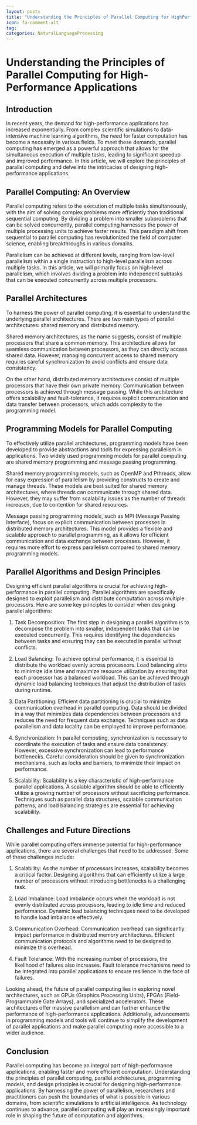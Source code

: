 ```yaml
---
layout: posts
title: "Understanding the Principles of Parallel Computing for HighPerformance Applications"
icon: fa-comment-alt
tag:      
categories: NaturalLanguageProcessing
---
```



# Understanding the Principles of Parallel Computing for High-Performance Applications

## Introduction

In recent years, the demand for high-performance applications has increased exponentially. From complex scientific simulations to data-intensive machine learning algorithms, the need for faster computation has become a necessity in various fields. To meet these demands, parallel computing has emerged as a powerful approach that allows for the simultaneous execution of multiple tasks, leading to significant speedup and improved performance. In this article, we will explore the principles of parallel computing and delve into the intricacies of designing high-performance applications.

## Parallel Computing: An Overview

Parallel computing refers to the execution of multiple tasks simultaneously, with the aim of solving complex problems more efficiently than traditional sequential computing. By dividing a problem into smaller subproblems that can be solved concurrently, parallel computing harnesses the power of multiple processing units to achieve faster results. This paradigm shift from sequential to parallel computing has revolutionized the field of computer science, enabling breakthroughs in various domains.

Parallelism can be achieved at different levels, ranging from low-level parallelism within a single instruction to high-level parallelism across multiple tasks. In this article, we will primarily focus on high-level parallelism, which involves dividing a problem into independent subtasks that can be executed concurrently across multiple processors.

## Parallel Architectures

To harness the power of parallel computing, it is essential to understand the underlying parallel architectures. There are two main types of parallel architectures: shared memory and distributed memory.

Shared memory architectures, as the name suggests, consist of multiple processors that share a common memory. This architecture allows for seamless communication between processors, as they can directly access shared data. However, managing concurrent access to shared memory requires careful synchronization to avoid conflicts and ensure data consistency.

On the other hand, distributed memory architectures consist of multiple processors that have their own private memory. Communication between processors is achieved through message passing. While this architecture offers scalability and fault-tolerance, it requires explicit communication and data transfer between processors, which adds complexity to the programming model.

## Programming Models for Parallel Computing

To effectively utilize parallel architectures, programming models have been developed to provide abstractions and tools for expressing parallelism in applications. Two widely used programming models for parallel computing are shared memory programming and message passing programming.

Shared memory programming models, such as OpenMP and Pthreads, allow for easy expression of parallelism by providing constructs to create and manage threads. These models are best suited for shared memory architectures, where threads can communicate through shared data. However, they may suffer from scalability issues as the number of threads increases, due to contention for shared resources.

Message passing programming models, such as MPI (Message Passing Interface), focus on explicit communication between processes in distributed memory architectures. This model provides a flexible and scalable approach to parallel programming, as it allows for efficient communication and data exchange between processes. However, it requires more effort to express parallelism compared to shared memory programming models.

## Parallel Algorithms and Design Principles

Designing efficient parallel algorithms is crucial for achieving high-performance in parallel computing. Parallel algorithms are specifically designed to exploit parallelism and distribute computation across multiple processors. Here are some key principles to consider when designing parallel algorithms:

1. Task Decomposition: The first step in designing a parallel algorithm is to decompose the problem into smaller, independent tasks that can be executed concurrently. This requires identifying the dependencies between tasks and ensuring they can be executed in parallel without conflicts.

2. Load Balancing: To achieve optimal performance, it is essential to distribute the workload evenly across processors. Load balancing aims to minimize idle time and maximize resource utilization by ensuring that each processor has a balanced workload. This can be achieved through dynamic load balancing techniques that adjust the distribution of tasks during runtime.

3. Data Partitioning: Efficient data partitioning is crucial to minimize communication overhead in parallel computing. Data should be divided in a way that minimizes data dependencies between processors and reduces the need for frequent data exchange. Techniques such as data parallelism and data locality can be employed to improve performance.

4. Synchronization: In parallel computing, synchronization is necessary to coordinate the execution of tasks and ensure data consistency. However, excessive synchronization can lead to performance bottlenecks. Careful consideration should be given to synchronization mechanisms, such as locks and barriers, to minimize their impact on performance.

5. Scalability: Scalability is a key characteristic of high-performance parallel applications. A scalable algorithm should be able to efficiently utilize a growing number of processors without sacrificing performance. Techniques such as parallel data structures, scalable communication patterns, and load balancing strategies are essential for achieving scalability.

## Challenges and Future Directions

While parallel computing offers immense potential for high-performance applications, there are several challenges that need to be addressed. Some of these challenges include:

1. Scalability: As the number of processors increases, scalability becomes a critical factor. Designing algorithms that can efficiently utilize a large number of processors without introducing bottlenecks is a challenging task.

2. Load Imbalance: Load imbalance occurs when the workload is not evenly distributed across processors, leading to idle time and reduced performance. Dynamic load balancing techniques need to be developed to handle load imbalance effectively.

3. Communication Overhead: Communication overhead can significantly impact performance in distributed memory architectures. Efficient communication protocols and algorithms need to be designed to minimize this overhead.

4. Fault Tolerance: With the increasing number of processors, the likelihood of failures also increases. Fault tolerance mechanisms need to be integrated into parallel applications to ensure resilience in the face of failures.

Looking ahead, the future of parallel computing lies in exploring novel architectures, such as GPUs (Graphics Processing Units), FPGAs (Field-Programmable Gate Arrays), and specialized accelerators. These architectures offer massive parallelism and can further enhance the performance of high-performance applications. Additionally, advancements in programming models and tools will continue to simplify the development of parallel applications and make parallel computing more accessible to a wider audience.

## Conclusion

Parallel computing has become an integral part of high-performance applications, enabling faster and more efficient computation. Understanding the principles of parallel computing, parallel architectures, programming models, and design principles is crucial for designing high-performance applications. By harnessing the power of parallelism, researchers and practitioners can push the boundaries of what is possible in various domains, from scientific simulations to artificial intelligence. As technology continues to advance, parallel computing will play an increasingly important role in shaping the future of computation and algorithms.